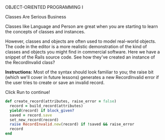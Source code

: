 OBJECT-ORIENTED PROGRAMMING I

Classes Are Serious Business

Classes like Language and Person are great when you are starting to learn the concepts of classes and instances.

However, classes and objects are often used to model real-world objects. The code in the editor is a more realistic demonstration of the kind of classes and objects you might find in commercial software. Here we have a snippet of the Rails source code. See how they've created an instance of the RecordInvalid class?

**Instructions:** 
Most of the syntax should look familiar to you; the raise bit (which we'll cover in future lessons) generates a new RecordInvalid error if the user tries to create or save an invalid record.

Click Run to continue!

```ruby
def create_record(attributes, raise_error = false)
  record = build_record(attributes)
  yield(record) if block_given?
  saved = record.save
  set_new_record(record)
  raise RecordInvalid.new(record) if !saved && raise_error
  record
end
```
